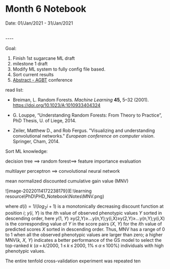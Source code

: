Month 6 Notebook
====

Date: 01/Jan/2021 - 31/Jan/2021

<br>
----



Goal:

1. Finish 1st sugarcane ML draft
2. milestone 1 draft
3. Modify ML system to fully config file based.
4. Sort current results
4. [Abstract - AGBT](https://www.agbt.org/events/agbt-ag/abstract/) conference



read list:

+ Breiman, L. Random Forests. *Machine Learning* **45,** 5–32 (2001). https://doi.org/10.1023/A:1010933404324
+ G. Louppe, “Understanding Random Forests: From Theory to Practice”, PhD Thesis, U. of Liege, 2014.

+ Zeiler, Matthew D., and Rob Fergus. "Visualizing and understanding convolutional networks." *European conference on computer vision*. Springer, Cham, 2014.

Sort ML knowledge:



decision tree ==> random forest==> feature importance evaluation 

multilayer perceptron ==> convolutional neural network

mean normalized discounted cumulative gain value (MNV)

![image-20220114172238179](E:\learning resource\PhD\PHD_Notebook\Notes\MNV.png)

where $d(i)=1/(log_2i+1)$ is a monotonically decreasing discount function at position *i*; *y*(*i*, *Y*) is the *i*th value of observed phenotypic values *Y* sorted in descending order, here *y*(1, *Y*) ≥y(2,Y)≥…y(n,Y);y(i,X)≥y(2,Y)≥…y(n,Y);y(i,X) is the corresponding value of *Y* in the score pairs (*X*, *Y*) for the *i*th value of predicted scores *X* sorted in descending order. Thus, MNV has a range of 0 to 1 when all the observed phenotypic values are larger than zero; a higher MNV(*k, X, Y*) indicates a better performance of the GS model to select the top-ranked *k* (*α* = *k*/2000, 1 ≤ *k* ≤ 2000, 1% ≤ *α* ≤ 100%) individuals with high phenotypic values.

The entire tenfold cross-validation experiment was repeated ten 
